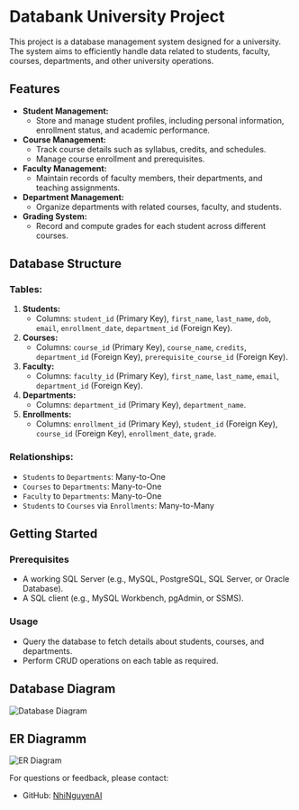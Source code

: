 # Databank University Project

This project is a database management system designed for a university. The system aims to efficiently handle data related to students, faculty, courses, departments, and other university operations.

## Features

- **Student Management:**
  - Store and manage student profiles, including personal information, enrollment status, and academic performance.
- **Course Management:**
  - Track course details such as syllabus, credits, and schedules.
  - Manage course enrollment and prerequisites.
- **Faculty Management:**
  - Maintain records of faculty members, their departments, and teaching assignments.
- **Department Management:**
  - Organize departments with related courses, faculty, and students.
- **Grading System:**
  - Record and compute grades for each student across different courses.

## Database Structure

### Tables:

1. **Students:**
   - Columns: `student_id` (Primary Key), `first_name`, `last_name`, `dob`, `email`, `enrollment_date`, `department_id` (Foreign Key).
2. **Courses:**
   - Columns: `course_id` (Primary Key), `course_name`, `credits`, `department_id` (Foreign Key), `prerequisite_course_id` (Foreign Key).
3. **Faculty:**
   - Columns: `faculty_id` (Primary Key), `first_name`, `last_name`, `email`, `department_id` (Foreign Key).
4. **Departments:**
   - Columns: `department_id` (Primary Key), `department_name`.
5. **Enrollments:**
   - Columns: `enrollment_id` (Primary Key), `student_id` (Foreign Key), `course_id` (Foreign Key), `enrollment_date`, `grade`.

### Relationships:

- `Students` to `Departments`: Many-to-One
- `Courses` to `Departments`: Many-to-One
- `Faculty` to `Departments`: Many-to-One
- `Students` to `Courses` via `Enrollments`: Many-to-Many

## Getting Started

### Prerequisites

- A working SQL Server (e.g., MySQL, PostgreSQL, SQL Server, or Oracle Database).
- A SQL client (e.g., MySQL Workbench, pgAdmin, or SSMS).


### Usage

- Query the database to fetch details about students, courses, and departments.
- Perform CRUD operations on each table as required.


## Database Diagram

![Database Diagram](..\data_table.png)

## ER Diagramm 

![ER Diagram](..\ER_Diagramm.drawio.png)

For questions or feedback, please contact:
- GitHub: [NhiNguyenAI](https://github.com/NhiNguyenAI)


